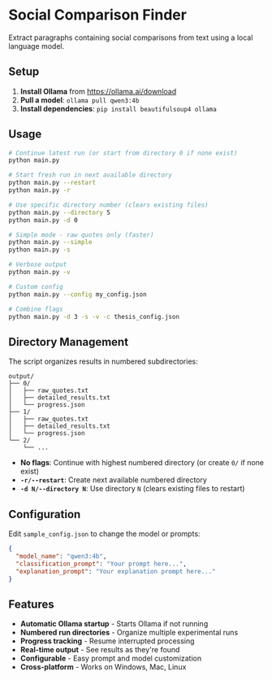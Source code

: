 # Social Comparison Finder

Extract paragraphs containing social comparisons from text using a local language model.

## Setup

1. **Install Ollama** from https://ollama.ai/download
2. **Pull a model**: `ollama pull qwen3:4b`
3. **Install dependencies**: `pip install beautifulsoup4 ollama`

## Usage

```bash
# Continue latest run (or start from directory 0 if none exist)
python main.py

# Start fresh run in next available directory
python main.py --restart
python main.py -r

# Use specific directory number (clears existing files)
python main.py --directory 5
python main.py -d 0

# Simple mode - raw quotes only (faster)
python main.py --simple
python main.py -s

# Verbose output
python main.py -v

# Custom config
python main.py --config my_config.json

# Combine flags
python main.py -d 3 -s -v -c thesis_config.json
```

## Directory Management

The script organizes results in numbered subdirectories:

```
output/
├── 0/
│   ├── raw_quotes.txt
│   ├── detailed_results.txt
│   └── progress.json
├── 1/
│   ├── raw_quotes.txt
│   ├── detailed_results.txt
│   └── progress.json
└── 2/
    └── ...
```

- **No flags**: Continue with highest numbered directory (or create `0/` if none exist)
- **`-r/--restart`**: Create next available numbered directory
- **`-d N/--directory N`**: Use directory `N` (clears existing files to restart)

## Configuration

Edit `sample_config.json` to change the model or prompts:

```json
{
  "model_name": "qwen3:4b",
  "classification_prompt": "Your prompt here...",
  "explanation_prompt": "Your explanation prompt here..."
}
```

## Features

- **Automatic Ollama startup** - Starts Ollama if not running
- **Numbered run directories** - Organize multiple experimental runs
- **Progress tracking** - Resume interrupted processing
- **Real-time output** - See results as they're found
- **Configurable** - Easy prompt and model customization
- **Cross-platform** - Works on Windows, Mac, Linux
